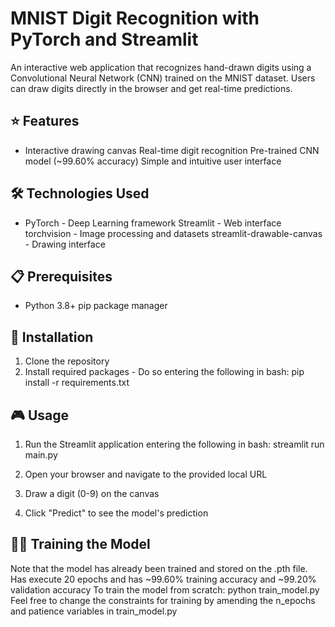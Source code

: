 # MNIST Digit Recognition with PyTorch and Streamlit
An interactive web application that recognizes hand-drawn digits using a Convolutional Neural Network (CNN) trained on the MNIST dataset. Users can draw digits directly in the browser and get real-time predictions.
## ⭐ Features
- Interactive drawing canvas
 Real-time digit recognition
 Pre-trained CNN model (~99.60% accuracy)
 Simple and intuitive user interface
## 🛠️ Technologies Used
- PyTorch - Deep Learning framework
 Streamlit - Web interface
 torchvision - Image processing and datasets
 streamlit-drawable-canvas - Drawing interface
## 📋 Prerequisites
- Python 3.8+
 pip package manager
## 🔧 Installation
1. Clone the repository
2. Install required packages - Do so entering the following in bash:
    pip install -r requirements.txt
## 🎮 Usage
1. Run the Streamlit application entering the following in bash:
    streamlit run main.py
   
2. Open your browser and navigate to the provided local URL
3. Draw a digit (0-9) on the canvas
4. Click "Predict" to see the model's prediction

## 🏋️‍♂️ Training the Model
Note that the model has already been trained and stored on the .pth file.
Has execute 20 epochs and has ~99.60% training accuracy and ~99.20% validation accuracy
To train the model from scratch:
    python train_model.py
Feel free to change the constraints for training by amending the n_epochs and patience variables in train_model.py
